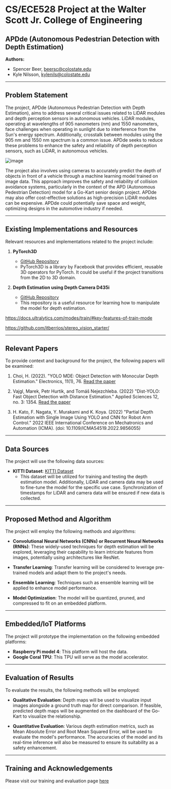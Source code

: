 # CS/ECE528 Project at the Walter Scott Jr. College of Engineering
## APDde (Autonomous Pedestrian Detection with Depth Estimation)

**Authors:**
- Spencer Beer, beersc@colostate.edu
- Kyle Nilsson, kylenils@colostate.edu

---

## Problem Statement

The project, APDde (Autonomous Pedestrian Detection with Depth Estimation), aims to address several critical issues related to LiDAR modules and depth perception sensors in autonomous vehicles. LiDAR modules, operating at wavelengths of 905 nanometers (nm) and 1550 nanometers, face challenges when operating in sunlight due to interference from the Sun's energy spectrum. Additionally, crosstalk between modules using the 905 nm and 1550 nm spectrum is a common issue. APDde seeks to reduce these problems to enhance the safety and reliability of depth perception sensors, such as LiDAR, in autonomous vehicles.

![image](https://github.com/Electric-Go-Kart/APDde/assets/101066043/51e188e7-c113-456b-a328-695503eb3fda)

The project also involves using cameras to accurately predict the depth of objects in front of a vehicle through a machine learning model trained on image data. This approach improves the safety and reliability of collision avoidance systems, particularly in the context of the APD (Autonomous Pedestrian Detection) model for a Go-Kart senior design project. APDde may also offer cost-effective solutions as high-precision LiDAR modules can be expensive. APDde could potentially save space and weight, optimizing designs in the automotive industry if needed.

---

## Existing Implementations and Resources

Relevant resources and implementations related to the project include:

1. **PyTorch3D**
   - [GitHub Repository](https://github.com/facebookresearch/pytorch3d)
   - PyTorch3D is a library by Facebook that provides efficient, reusable 3D operators for PyTorch. It could be useful if the project transitions from the 2D to 3D domain.

2. **Depth Estimation using Depth Camera D435i**
   - [GitHub Repository](https://github.com/jithin8mathew/Depth-estimation-using-Depth-Camera-D435i-for-YOLOv5-detected-objects)
   - This repository is a useful resource for learning how to manipulate the model for depth estimation.
  
https://docs.ultralytics.com/modes/train/#key-features-of-train-mode 

https://github.com/itberrios/stereo_vision_starter/

---

## Relevant Papers

To provide context and background for the project, the following papers will be examined:

1. Choi, H. (2022). "YOLO MDE: Object Detection with Monocular Depth Estimation." Electronics, 11(1), 76. [Read the paper](https://doi.org/10.3390/electronics11010076)

2. Vajgl, Marek, Petr Hurtik, and Tomáš Nejezchleba. (2022) "Dist-YOLO: Fast Object Detection with Distance Estimation." Applied Sciences 12, no. 3: 1354. [Read the paper](https://doi.org/10.3390/app12031354)

3. H. Kato, F. Nagata, Y. Murakami and K. Koya. (2022) "Partial Depth Estimation with Single Image Using YOLO and CNN for Robot Arm Control." 2022 IEEE International Conference on Mechatronics and Automation (ICMA). (doi: 10.1109/ICMA54519.2022.9856055)

---

## Data Sources

The project will use the following data sources:

- **KITTI Dataset**: [KITTI Dataset](http://www.cvlibs.net/datasets/kitti/)
  - This dataset will be utilized for training and testing the depth estimation model. Additionally, LiDAR and camera data may be used to fine-tune the model for the specific use case. Synchronization of timestamps for LiDAR and camera data will be ensured if new data is collected.

---

## Proposed Method and Algorithm

The project will employ the following methods and algorithms:

- **Convolutional Neural Networks (CNNs) or Recurrent Neural Networks (RNNs)**: These widely-used techniques for depth estimation will be explored, leveraging their capability to learn intricate features from images, potentially using architectures like ResNet.

- **Transfer Learning**: Transfer learning will be considered to leverage pre-trained models and adapt them to the project's needs.

- **Ensemble Learning**: Techniques such as ensemble learning will be applied to enhance model performance.

- **Model Optimization**: The model will be quantized, pruned, and compressed to fit on an embedded platform.

---

## Embedded/IoT Platforms

The project will prototype the implementation on the following embedded platforms:

- **Raspberry Pi model 4**: This platform will host the data.
- **Google Coral TPU**: This TPU will serve as the model accelerator.

---

## Evaluation of Results

To evaluate the results, the following methods will be employed:

- **Qualitative Evaluation**: Depth maps will be used to visualize input images alongside a ground truth map for direct comparison. If feasible, predicted depth maps will be augmented on the dashboard of the Go-Kart to visualize the relationship.

- **Quantitative Evaluation**: Various depth estimation metrics, such as Mean Absolute Error and Root Mean Squared Error, will be used to evaluate the model's performance. The accuracies of the model and its real-time inference will also be measured to ensure its suitability as a safety enhancement.

---

## Training and Acknowledgements

Please visit our training and evaluation page [here](https://github.com/Electric-Go-Kart/AudoDepthNet_train)

